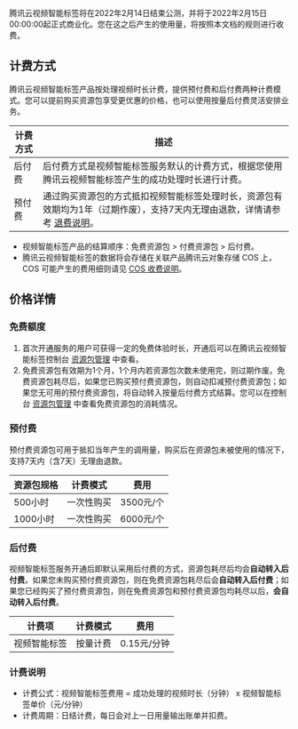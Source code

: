 腾讯云视频智能标签将在2022年2月14日结束公测，并将于2022年2月15日00:00:00起正式商业化。您在这之后产生的使用量，将按照本文档的规则进行收费。


## 计费方式
腾讯云视频智能标签产品按处理视频时长计费，提供预付费和后付费两种计费模式。您可以提前购买资源包享受更优惠的价格，也可以使用按量后付费灵活安排业务。


| 计费方式 | 描述 |
|---------|---------|
| 后付费 | 后付费方式是视频智能标签服务默认的计费方式，根据您使用腾讯云视频智能标签产生的成功处理时长进行计费。 | 
预付费 | 通过购买资源包的方式抵扣视频智能标签处理时长，资源包有效期均为1年（过期作废），支持7天内无理由退款，详情请参考 [退费说明](https://cloud.tencent.com/document/product/1509/67719)。 | 	
	
- 视频智能标签产品的结算顺序：免费资源包 > 付费资源包 > 后付费。
- 腾讯云视频智能标签的数据将会存储在关联产品腾讯云对象存储 COS 上，COS 可能产生的费用细则请见 [COS 收费说明](https://cloud.tencent.com/product/cos/pricing)。


## 价格详情
### 免费额度
1. 首次开通服务的用户可获得一定的免费体验时长，开通后可以在腾讯云视频智能标签控制台 [资源包管理](https://console.cloud.tencent.com/ai-media/resource) 中查看。
2. 免费资源包有效期为1个月，1个月内若资源包次数未使用完，则过期作废。免费资源包耗尽后，如果您已购买预付费资源包，则自动扣减预付费资源包；如果您无可用的预付费资源包，将自动转入按量后付费方式结算。您可以在控制台 [资源包管理](https://console.cloud.tencent.com/ai-media/resource) 中查看免费资源包的消耗情况。

### 预付费
预付费资源包可用于抵扣当年产生的调用量，购买后在资源包未被使用的情况下，支持7天内（含7天）无理由退款。

| 资源包规格 | 计费模式 | 费用 |
|---------|---------|---------|
| 500小时 | 一次性购买 | 3500元/个 |
| 1000小时 | 一次性购买 | 6000元/个|

### 后付费
视频智能标签服务开通后即默认采用后付费的方式，资源包耗尽后均会**自动转入后付费**。如果您未购买预付费资源包，则在免费资源包耗尽后会**自动转入后付费**；如果您已经购买了预付费资源包，则在免费资源包和预付费资源包均耗尽以后，**会自动转入后付费**。


| 计费项 |	计费模式 |	费用 |
|---------|---------|---------|
| 视频智能标签 |	按量计费 |	0.15元/分钟 |


### 计费说明
- 计费公式：视频智能标签费用 = 成功处理的视频时长（分钟） x 视频智能标签单价（元/分钟）
- 计费周期：日结计费，每日会对上一日用量输出账单并扣费。








